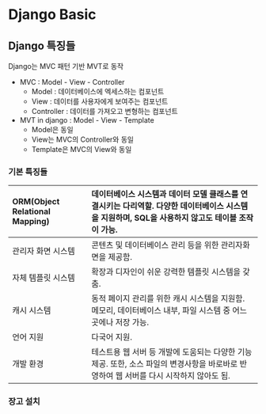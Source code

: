 # Django Basic

## Django 특징들

Django는 MVC 패턴 기반 MVT로 동작

* MVC : Model - View - Controller
  * Model : 데이터베이스에 엑세스하는 컴포넌트
  * View : 데이터를 사용자에게 보여주는 컴포넌트
  * Controller : 데이터를 가져오고 변형하는 컴포넌트
* MVT in django : Model - View - Template
  * Model은 동일
  * View는 MVC의 Controller와 동일
  * Template은 MVC의 View와 동일

### 기본 특징들

| ORM\(Object Relational Mapping\) | 데이터베이스 시스템과 데이터 모델 클래스를 연결시키는 다리역할. 다양한 데이터베이스 시스템을 지원하며, SQL을 사용하지 않고도 테이블 조작이 가능. |
| :--- | :--- |
| 관리자 화면 시스템 | 콘텐츠 및 데이터베이스 관리 등을 위한 관리자화면을 제공함. |
| 자체 템플릿 시스템 | 확장과 디자인이 쉬운 강력한 템플릿 시스템을 갖춤. |
| 캐시 시스템 | 동적 페이지 관리를 위한 캐시 시스템을 지원함. 메모리, 데이터베이스 내부, 파일 시스템 중 어느 곳에나 저장 가능. |
| 언어 지원 | 다국어 지원. |
| 개발 환경 | 테스트용 웹 서버 등 개발에 도움되는 다양한 기능 제공. 또한, 소스 파일의 변경사항을 바로바로 반영하여 웹 서버를 다시 시작하지 않아도 됨. |

### 장고 설치



